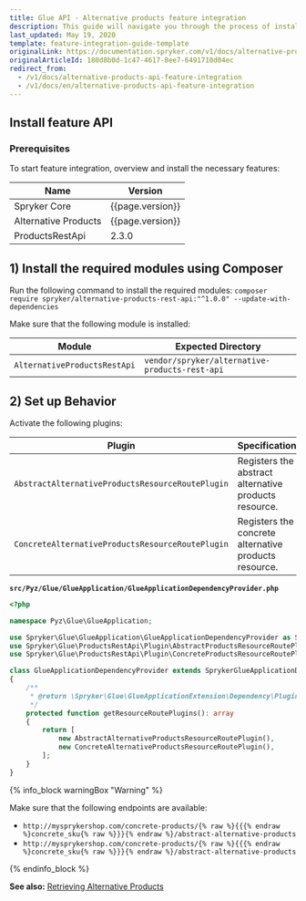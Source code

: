 ```yaml
---
title: Glue API - Alternative products feature integration
description: This guide will navigate you through the process of installing and configuring the Alternative Products API feature in Spryker OS.
last_updated: May 19, 2020
template: feature-integration-guide-template
originalLink: https://documentation.spryker.com/v1/docs/alternative-products-api-feature-integration
originalArticleId: 180d8b0d-1c47-4617-8ee7-6491710d04ec
redirect_from:
  - /v1/docs/alternative-products-api-feature-integration
  - /v1/docs/en/alternative-products-api-feature-integration
---
```


## Install feature API

### Prerequisites

To start feature integration, overview and install the necessary features:

| Name | Version |
| --- | --- |
| Spryker Core | {{page.version}} |
| Alternative Products | {{page.version}} |
| ProductsRestApi | 2.3.0 |

## 1) Install the required modules using Composer

Run the following command to install the required modules:
`composer require spryker/alternative-products-rest-api:"^1.0.0" --update-with-dependencies`

<section contenteditable="false" class="warningBox"><div class="content">
    Make sure that the following module is installed:

| Module | Expected Directory |
| --- | --- |
| `AlternativeProductsRestApi` | `vendor/spryker/alternative-products-rest-api` |
</div></section>

## 2) Set up Behavior

Activate the following plugins:

| Plugin | Specification | Prerequisites | Namespace |
| --- | --- | --- | --- |
| `AbstractAlternativeProductsResourceRoutePlugin` | Registers the abstract alternative products resource. | None | `Spryker\Glue\AlternativeProductsRestApi\Plugin\GlueApplication` |
| `ConcreteAlternativeProductsResourceRoutePlugin` | Registers the concrete alternative products resource. | None | `Spryker\Glue\AlternativeProductsRestApi\Plugin\GlueApplication` |

**`src/Pyz/Glue/GlueApplication/GlueApplicationDependencyProvider.php`**
```php
<?php

namespace Pyz\Glue\GlueApplication;

use Spryker\Glue\GlueApplication\GlueApplicationDependencyProvider as SprykerGlueApplicationDependencyProvider;
use Spryker\Glue\ProductsRestApi\Plugin\AbstractProductsResourceRoutePlugin;
use Spryker\Glue\ProductsRestApi\Plugin\ConcreteProductsResourceRoutePlugin;

class GlueApplicationDependencyProvider extends SprykerGlueApplicationDependencyProvider
{
    /**
     * @return \Spryker\Glue\GlueApplicationExtension\Dependency\Plugin\ResourceRoutePluginInterface[]
     */
    protected function getResourceRoutePlugins(): array
    {
        return [
            new AbstractAlternativeProductsResourceRoutePlugin(),
            new ConcreteAlternativeProductsResourceRoutePlugin(),
        ];
    }
}
```
{% info_block warningBox "Warning" %}

Make sure that the following endpoints are available:

* `http://mysprykershop.com/concrete-products/{% raw %}{{{% endraw %}concrete_sku{% raw %}}}{% endraw %}/abstract-alternative-products`
* `http://mysprykershop.com/concrete-products/{% raw %}{{{% endraw %}concrete_sku{% raw %}}}{% endraw %}/abstract-alternative-products`

{% endinfo_block %}


**See also:**
[Retrieving Alternative Products](/docs/scos/dev/glue-api-guides/{{page.version}}/retrieving-alternative-products.html)

